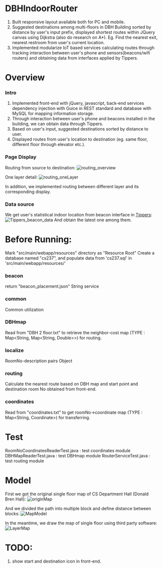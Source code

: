# DBHIndoorRouter
1. Built responsive layout available both for PC and mobile.
2. Suggested destinations among multi-floors in DBH Building sorted by distance by user's input prefix, displayed shortest routes within JQuery canvas using Dijkstra (also do research on A*). 
Eg. Find the nearest exit, nearest restroom from user's current location.
2. Implemented modularize IoT based services calculating routes through tracking interaction between user's phone and sensors(beacons/wifi routers) and obtaining data from interfaces applied by Tippers.

# Overview
### Intro
1. Implemented front-end with jQuery, javascript, back-end services dependency injection with Guice in REST standard and database with MySQL for mapping information storage.
2. Through interaction between user's phone and beacons installed in the building, we can obtain data through Tippers.
3. Based on user's input, suggested destinations sorted by distance to user.
4. Displayed routes from user's location to destination (eg. same floor, different floor through elevator etc.).

### Page Display
Routing from source to destination:
<img src="src/main/webapp/resources/routing_overview.png"  alt="routing_overview">

One layer detail:
<img src="src/main/webapp/resources/routing_oneLayer.png"  alt="routing_oneLayer">

In addition, we implemented routing between different layer and its corresponding display.

### Data source
We get user's statistical indoor location from beacon interface in [Tippers](http://tippersweb.ics.uci.edu/):
<img src="src/main/webapp/resources/Tippers_beacon_data.jpg"  alt="Tippers_beacon_data">
And obtain the latest one among them.

# Before Running:
Mark "src/main/webapp/resources" directory as "Resource Root"
Create a database named "cs237", and populate data from 'cs237.sql' in 'src/main/webapp/resources/'

### beacon
return "beacon_placement.json" String service
### common
Common utilization
### DBHmap
Read from "DBH 2 floor.txt" to retrieve the neighbor-cost map (TYPE : Map<String, Map<String, Double>>) for routing.
### localize
RoomNo-description pairs Object
### routing
Calculate the nearest route based on DBH map and start point and destination room No obtained from front-end.
### coordinates
Read from "coordinates.txt" to get roomNo->coordinate map (TYPE : Map<String, Coordinate>) for transferring.

# Test
RoomNoCoordinatesReaderTest.java : test coordinates module
DBHMapReaderTest.java : test DBHmap module
RouterServiceTest.java : test routing module

# Model
First we got the original single floor map of CS Department Hall (Donald Bren Hall):
<img src="src/main/webapp/resources/originMap.jpg"  alt="originMap">

And we divided the path into multiple block and define distance between blocks:
<img src="src/main/webapp/resources/MapModel.jpg"  alt="MapModel">

In the meantime, we draw the map of single floor using third party software:
<img src="src/main/webapp/resources/LayerMap.png"  alt="LayerMap">

# TODO:
1. show start and destination icon in front-end.
